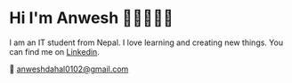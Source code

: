 # **Hi I'm Anwesh 👋🏽👨🏽‍💻**

I am an IT student from Nepal. I love learning and creating new things. You can find me on [Linkedin](https://www.linkedin.com/in/anwesh-dahal-3240b819b).

📧 anweshdahal0102@gmail.com
